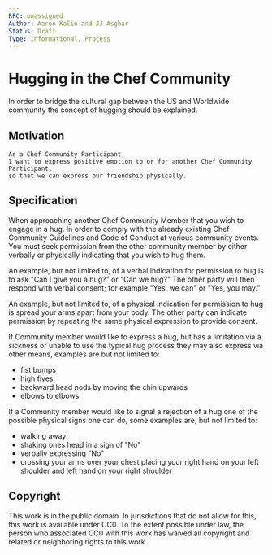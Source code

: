 ```yaml
---
RFC: unassigned
Author: Aaron Kalin and JJ Asghar
Status: Draft
Type: Informational, Process
---
```


# Hugging in the Chef Community

In order to bridge the cultural gap between the US and Worldwide community the concept of hugging should be explained.

## Motivation

    As a Chef Community Participant,
    I want to express positive emotion to or for another Chef Community Participant,
    so that we can express our friendship physically.

## Specification

When approaching another Chef Community Member that you wish to engage in a hug. In order to comply with the already
existing Chef Community Guidelines and Code of Conduct at various community events. You must seek permission from the
other community member by either verbally or physically indicating that you wish to hug them.

An example, but not limited to, of a verbal indication for permission to hug is to ask "Can I give you a hug?" or "Can we hug?"
The other party will then respond with verbal consent; for example "Yes, we can" or "Yes, you may."

An example, but not limited to, of a physical indication for permission to hug is spread your arms apart from your body. The other
party can indicate permission by repeating the same physical expression to provide consent.

If Community member would like to express a hug, but has a limitation via a sickness or unable to use the typical hug process
they may also express via other means, examples are but not limited to:
- fist bumps
- high fives
- backward head nods by moving the chin upwards
- elbows to elbows

If a Community member would like to signal a rejection of a hug one of the possible physical signs one can do, some examples are, but not limited to:
- walking away
- shaking ones head in a sign of "No"
- verbally expressing "No"
- crossing your arms over your chest placing your right hand on your left shoulder and left hand on your right shoulder

## Copyright

This work is in the public domain. In jurisdictions that do not allow for this,
this work is available under CC0. To the extent possible under law, the person
who associated CC0 with this work has waived all copyright and related or
neighboring rights to this work.
